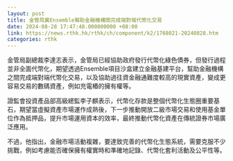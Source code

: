```yaml
---
layout: post
title: 金管局冀Ensemble幫助金融機構間完成端對端代幣化交易
date: 2024-08-28 17:47:48.000000000 +08:00
link: https://news.rthk.hk/rthk/ch/component/k2/1768021-20240828.htm
categories: rthk
---
```


金管局副總裁李達志表示，金管局已經協助政府發行代幣化綠色債券，但發行過程並非全面代幣化，期望透過Ensemble項目沙盒建立金融基建平台，幫助金融機構之間完成端對端代幣化交易，以及協助過往資金融通難度較高的現實資產，變成更容易交易的數碼資產，例如充電樁的擁有權等。

證監會投資產品部高級總監李子麒表示，代幣化存款是整個代幣化生態圈重要基石，期望當虛擬資產市場運作成熟後，下一步推動開放二級市場交易和使用基金單位作為抵押品，提升市場運用資本的效率，最終推動代幣化資產在傳統證券市場廣泛應用。

不過，他指出，金融市場活動複雜，要達致完善的代幣化生態系統，需要克服不少挑戰，例如考慮能否確保擁有權實時和準確地記錄、代幣化套利活動及公平性等。
